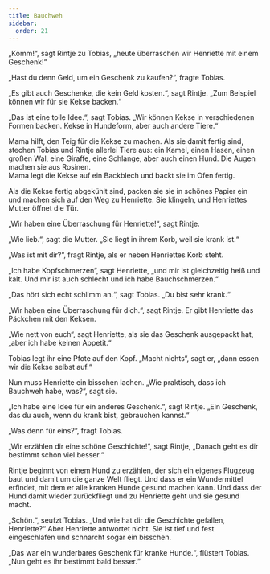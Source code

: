 ```yaml
---
title: Bauchweh
sidebar:
  order: 21
---
```


„Komm!“, sagt Rintje zu Tobias, „heute überraschen wir Henriette mit einem Geschenk!“

„Hast du denn Geld, um ein Geschenk zu kaufen?“, fragte Tobias.

„Es gibt auch Geschenke, die kein Geld kosten.“, sagt Rintje. „Zum Beispiel können wir für sie Kekse backen.“

„Das ist eine tolle Idee.“, sagt Tobias. „Wir können Kekse in verschiedenen Formen backen. Kekse in Hundeform, aber auch andere Tiere.“

Mama hilft, den Teig für die Kekse zu machen. Als sie damit fertig sind, stechen Tobias und Rintje allerlei Tiere aus: ein Kamel, einen Hasen, einen großen Wal, eine Giraffe, eine Schlange, aber auch einen Hund. Die Augen machen sie aus Rosinen.  
Mama legt die Kekse auf ein Backblech und backt sie im Ofen fertig.

Als die Kekse fertig abgekühlt sind, packen sie sie in schönes Papier ein und machen sich auf den Weg zu Henriette. Sie klingeln, und Henriettes Mutter öffnet die Tür.

„Wir haben eine Überraschung für Henriette!“, sagt Rintje.

„Wie lieb.“, sagt die Mutter. „Sie liegt in ihrem Korb, weil sie krank ist.“

„Was ist mit dir?“, fragt Rintje, als er neben Henriettes Korb steht.

„Ich habe Kopfschmerzen“, sagt Henriette, „und mir ist gleichzeitig heiß und kalt. Und mir ist auch schlecht und ich habe Bauchschmerzen.“

„Das hört sich echt schlimm an.“, sagt Tobias. „Du bist sehr krank.“

„Wir haben eine Überraschung für dich.“, sagt Rintje. Er gibt Henriette das Päckchen mit den Keksen.

„Wie nett von euch“, sagt Henriette, als sie das Geschenk ausgepackt hat, „aber ich habe keinen Appetit.“

Tobias legt ihr eine Pfote auf den Kopf. „Macht nichts“, sagt er, „dann essen wir die Kekse selbst auf.“

Nun muss Henriette ein bisschen lachen. „Wie praktisch, dass ich Bauchweh habe, was?“, sagt sie.

„Ich habe eine Idee für ein anderes Geschenk.“, sagt Rintje. „Ein Geschenk, das du auch, wenn du krank bist, gebrauchen kannst.“

„Was denn für eins?“, fragt Tobias.

„Wir erzählen dir eine schöne Geschichte!“, sagt Rintje, „Danach geht es dir bestimmt schon viel besser.“

Rintje beginnt von einem Hund zu erzählen, der sich ein eigenes Flugzeug baut und damit um die ganze Welt fliegt. Und dass er ein Wundermittel erfindet, mit dem er alle kranken Hunde gesund machen kann. Und dass der Hund damit wieder zurückfliegt und zu Henriette geht und sie gesund macht.

„Schön.“, seufzt Tobias. „Und wie hat dir die Geschichte gefallen, Henriette?“ Aber Henriette antwortet nicht. Sie ist tief und fest eingeschlafen und schnarcht sogar ein bisschen.

„Das war ein wunderbares Geschenk für kranke Hunde.“, flüstert Tobias. „Nun geht es ihr bestimmt bald besser.“
